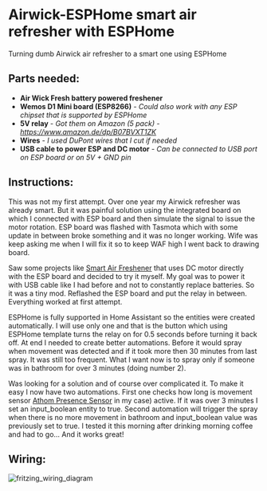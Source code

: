 # Airwick-ESPHome smart air refresher with ESPHome
Turning dumb Airwick air refresher to a smart one using ESPHome

## Parts needed:

- **Air Wick Fresh battery powered freshener**
- **Wemos D1 Mini board (ESP8266)** - _Could also work with any ESP chipset that is supported by ESPHome_
- **5V relay** - _Got them on Amazon (5 pack) - https://www.amazon.de/dp/B07BVXT1ZK_
- **Wires** - _I used DuPont wires that I cut if needed_
- **USB cable to power ESP and DC motor** - _Can be connected to USB port on ESP board or on 5V + GND pin_

## Instructions:

This was not my first attempt. Over one year my Airwick refresher was already smart. But it was painful solution using the integrated board on which I connected with ESP board and then simulate the signal to issue the motor rotation. ESP board was flashed with Tasmota which with some update in between broke something and it was no longer working. Wife was keep asking me when I will fix it so to keep WAF high I went back to drawing board.

Saw some projects like [Smart Air Freshener](https://github.com/ofilis/smartairfreshener) that uses DC motor directly with the ESP board and decided to try it myself. My goal was to power it with USB cable like I had before and not to constantly replace batteries. So it was a tiny mod. Reflashed the ESP board and put the relay in between. Everything worked at first attempt.

ESPHome is fully supported in Home Assistant so the entities were created automatically. I will use only one and that is the button which using ESPHome template turns the relay on for 0.5 seconds before turning it back off. At end I needed to create better automations. Before it would spray when movement was detected and if it took more then 30 minutes from last spray. It was still too frequent. What I want now is to spray only if someone was in bathroom for over 3 minutes (doing number 2).

Was looking for a solution and of course over complicated it. To make it easy I now have two automations. First one checks how long is movement sensor [Athom Presence Sensor](https://www.athom.tech/blank-1/human-presence-sensor) in my case) active. If it was over 3 minutes I set an input_boolean entity to true. Second automation will trigger the spray when there is no more movement in bathroom and input_boolean value was previously set to true. I tested it this morning after drinking morning coffee and had to go... And it works great!

## Wiring:

![fritzing_wiring_diagram](https://github.com/thehijacker/Airwick-ESPHome/assets/13857043/540dcf83-3031-40e4-b9e4-40d978160a58)
